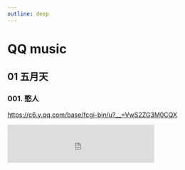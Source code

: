 ```yaml
---
outline: deep
---
```


# QQ music 

## 01 五月天

### 001. 憨人
https://c6.y.qq.com/base/fcgi-bin/u?__=VwS2ZG3M0CQX

<iframe frameborder="no" border="0" marginwidth="0" marginheight="0" width="330" height="86" src="https://i.y.qq.com/v8/playsong.html?songid=4931121&songtype=0#webchat_redirect"></iframe>
